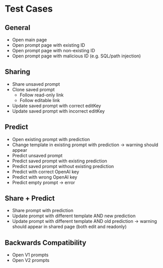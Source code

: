 # Test Cases

## General

* Open main page
* Open prompt page with existing ID
* Open prompt page with non-existing ID
* Open prompt page with malicious ID (e.g. SQL/path injection)

## Sharing

* Share unsaved prompt
* Clone saved prompt
    * Follow read-only link
    * Follow editable link
* Update saved prompt with correct editKey
* Update saved prompt with incorrect editKey

## Predict

* Open existing prompt with prediction
* Change template in existing prompt with prediction -> warning should appear
* Predict unsaved prompt
* Predict saved prompt with existing prediction
* Predict saved prompt without existing prediction
* Predict with correct OpenAI key
* Predict with wrong OpenAI key
* Predict empty prompt -> error

## Share + Predict

* Share prompt with prediction
* Update prompt with different template AND new prediction
* Update prompt with different template AND old prediction -> warning should appear in shared page (both edit and readonly)

## Backwards Compatibility

* Open V1 prompts
* Open V2 prompts
